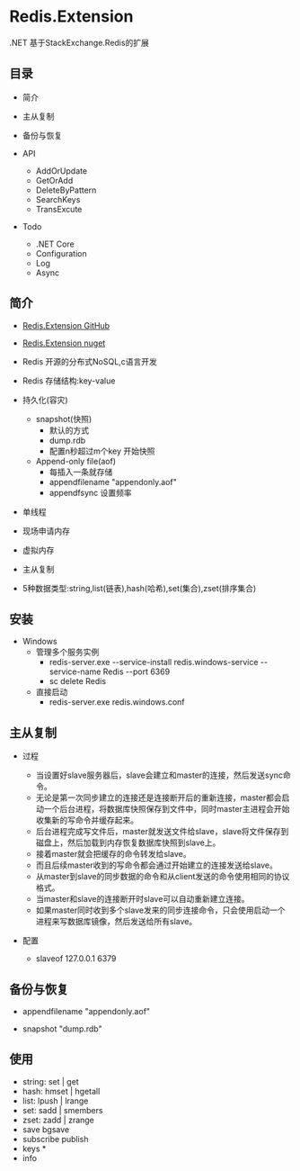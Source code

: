 # Redis.Extension
.NET 基于StackExchange.Redis的扩展

## 目录
- 简介

- 主从复制

- 备份与恢复

- API
    - AddOrUpdate
    - GetOrAdd
    - DeleteByPattern
    - SearchKeys
    - TransExcute

- Todo
    - .NET Core
    - Configuration
    - Log
    - Async

## 简介
- [Redis.Extension GitHub](https://github.com/NeverCL/Redis.Extension)
- [Redis.Extension nuget](https://www.nuget.org/packages/Redis.Extension/)

- Redis 开源的分布式NoSQL,c语言开发
- Redis 存储结构:key-value
- 持久化(容灾)
    - snapshot(快照)
        - 默认的方式
        - dump.rdb
        - 配置n秒超过m个key 开始快照
    - Append-only file(aof)
        - 每插入一条就存储
        - appendfilename "appendonly.aof"
        - appendfsync 设置频率

- 单线程

- 现场申请内存

- 虚拟内存

- 主从复制

- 5种数据类型:string,list(链表),hash(哈希),set(集合),zset(排序集合)

## 安装
- Windows
    - 管理多个服务实例
        - redis-server.exe --service-install redis.windows-service --service-name Redis --port 6369
        - sc delete Redis
    - 直接启动
        - redis-server.exe redis.windows.conf

## 主从复制
- 过程
    - 当设置好slave服务器后，slave会建立和master的连接，然后发送sync命令。
    - 无论是第一次同步建立的连接还是连接断开后的重新连接，master都会启动一个后台进程，将数据库快照保存到文件中，同时master主进程会开始收集新的写命令并缓存起来。
    - 后台进程完成写文件后，master就发送文件给slave，slave将文件保存到磁盘上，然后加载到内存恢复数据库快照到slave上。
    - 接着master就会把缓存的命令转发给slave。
    - 而且后续master收到的写命令都会通过开始建立的连接发送给slave。
    - 从master到slave的同步数据的命令和从client发送的命令使用相同的协议格式。
    - 当master和slave的连接断开时slave可以自动重新建立连接。
    - 如果master同时收到多个slave发来的同步连接命令，只会使用启动一个进程来写数据库镜像，然后发送给所有slave。

- 配置
    - slaveof 127.0.0.1 6379

## 备份与恢复
- appendfilename "appendonly.aof"

- snapshot "dump.rdb"

## 使用
- string:   set | get
- hash:     hmset | hgetall
- list:     lpush | lrange
- set:      sadd | smembers
- zset:     zadd | zrange
- save bgsave
- subscribe publish
- keys *
- info
